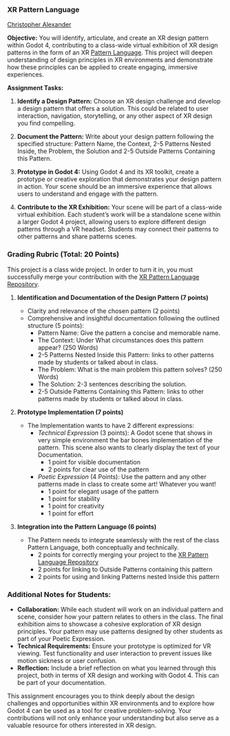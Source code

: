 ### XR Pattern Language

[Christopher Alexander](../Resources/Christopher_Alexander/README.md)

**Objective:** You will identify, articulate, and create an XR design pattern within Godot 4, contributing to a class-wide virtual exhibition of XR design patterns in the form of an XR [Pattern Language](https://en.wikipedia.org/wiki/Pattern_language). This project will deepen understanding of design principles in XR environments and demonstrate how these principles can be applied to create engaging, immersive experiences.

**Assignment Tasks:**

1. **Identify a Design Pattern:** Choose an XR design challenge and develop a design pattern that offers a solution. This could be related to user interaction, navigation, storytelling, or any other aspect of XR design you find compelling.

2. **Document the Pattern:** Write about your design pattern following the specified structure: Pattern Name, the Context, 2-5 Patterns Nested Inside, the Problem, the Solution and 2-5 Outside Patterns Containing this Pattern.

3. **Prototype in Godot 4:** Using Godot 4 and its XR toolkit, create a prototype or creative exploration that demonstrates your design pattern in action. Your scene should be an immersive experience that allows users to understand and engage with the pattern.

4. **Contribute to the XR Exhibition:** Your scene will be part of a class-wide virtual exhibition. Each student’s work will be a standalone scene within a larger Godot 4 project, allowing users to explore different design patterns through a VR headset. Students may connect their patterns to other patterns and share patterns scenes.

### Grading Rubric (Total: 20 Points)

This project is a class wide project. In order to turn it in, you must successfully merge your contribution with the [XR Pattern Language Repository](https://github.com/bezark/XR-Pattern-Language).

1. **Identification and Documentation of the Design Pattern (7 points)**
   - Clarity and relevance of the chosen pattern (2 points)
   - Comprehensive and insightful documentation following the outlined structure (5 points):
     - Pattern Name: Give the pattern a concise and memorable name.
     - The Context: Under What circumstances does this pattern appear?  (250 Words)
     - 2-5 Patterns Nested Inside this Pattern: links to other patterns made by students or talked about in class.
     - The Problem: What is the main problem this pattern solves? (250 Words)
     - The Solution: 2-3 sentences describing the solution.
     - 2-5 Outside Patterns Containing this Pattern: links to other patterns made by students or talked about in class.

2. **Prototype Implementation (7 points)**
   - The Implementation wants to have 2 different expressions:
     - *Technical Expression* (3 points): A Godot scene that shows in very simple environment the bar bones implementation of the pattern. This scene also wants to clearly display the text of your Documentation.
       - 1 point for visible documentation
       - 2 points for clear use of the pattern
     - *Poetic Expression* (4 Points): Use the pattern and any other patterns made in class to create some art! Whatever you want!
       - 1 point for elegant usage of the pattern
       - 1 point for stability
       - 1 point for creativity
       - 1 point for effort

4. **Integration into the Pattern Language (6 points)**
   - The Pattern needs to integrate seamlessly with the rest of the class Pattern Language, both conceptually and technically.
     - 2 points for correctly merging your project to the [XR Pattern Language Repository](https://github.com/bezark/XR-Pattern-Language)
     - 2 points for linking to Outside Patterns containing this pattern
     - 2 points for using and linking Patterns nested Inside this pattern

### Additional Notes for Students:
- **Collaboration:** While each student will work on an individual pattern and scene, consider how your pattern relates to others in the class. The final exhibition aims to showcase a cohesive exploration of XR design principles. Your pattern may use patterns designed by other students as part of your Poetic Expression.
- **Technical Requirements:** Ensure your prototype is optimized for VR viewing. Test functionality and user interaction to prevent issues like motion sickness or user confusion.
- **Reflection:** Include a brief reflection on what you learned through this project, both in terms of XR design and working with Godot 4. This can be part of your documentation.

This assignment encourages you to think deeply about the design challenges and opportunities within XR environments and to explore how Godot 4 can be used as a tool for creative problem-solving. Your contributions will not only enhance your understanding but also serve as a valuable resource for others interested in XR design.
